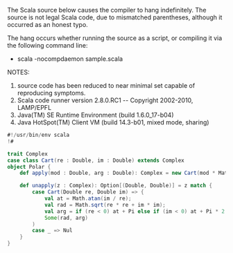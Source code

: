 The Scala source below causes the compiler to hang indefinitely.   The source is not legal Scala code, due to mismatched parentheses, although it occurred as an honest typo.

The hang occurs whether running the source as a script, or compiling it via the following command line:

- scala -nocompdaemon sample.scala

NOTES:
1. source code has been reduced to near minimal set capable of reproducing symptoms.
2. Scala code runner version 2.8.0.RC1 -- Copyright 2002-2010, LAMP/EPFL
3. Java(TM) SE Runtime Environment (build 1.6.0_17-b04)
4. Java HotSpot(TM) Client VM (build 14.3-b01, mixed mode, sharing)

```scala
#!/usr/bin/env scala
!#

trait Complex
case class Cart(re : Double, im : Double) extends Complex
object Polar {
    def apply(mod : Double, arg : Double): Complex = new Cart(mod * Math.cos(arg), mod * Math.sin(arg))

    def unapply(z : Complex): Option[(Double, Double)] = z match {
        case Cart(Double re, Double im) => {
            val at = Math.atan(im / re);
            val rad = Math.sqrt(re * re + im * im);
            val arg = if (re < 0) at + Pi else if (im < 0) at + Pi * 2 else at;
            Some(rad, arg)
        )
        case _ => Nul
    }
}
```
